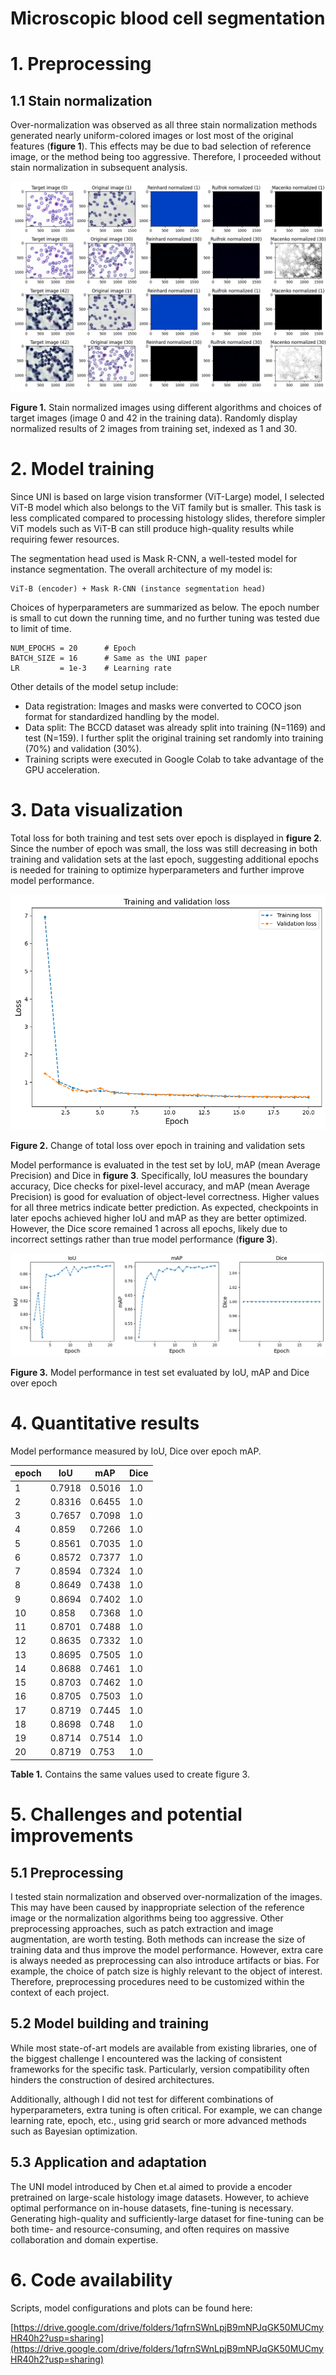 # Microscopic blood cell segmentation

# 1. Preprocessing

## 1.1 Stain normalization

Over-normalization was observed as all three stain normalization methods generated nearly uniform-colored images or lost most of the original features (**figure 1**). This effects may be due to bad selection of reference image, or the method being too aggressive. Therefore, I proceeded without stain normalization in subsequent analysis.

![**Figure 1.** Stain normalized images using different algorithms and choices of target images (image 0 and 42 in the training data). Randomly display normalized results of 2 images from training set, indexed as 1 and 30.](plots/01_stain_norm.png)

**Figure 1.** Stain normalized images using different algorithms and choices of target images (image 0 and 42 in the training data). Randomly display normalized results of 2 images from training set, indexed as 1 and 30.

# 2. Model training

Since UNI is based on large vision transformer (ViT-Large) model, I selected ViT-B model which also belongs to the ViT family but is smaller. This task is less complicated compared to processing histology slides, therefore simpler ViT models such as ViT-B can still produce high-quality results while requiring fewer resources.

The segmentation head used is Mask R-CNN, a well-tested model for instance segmentation. The overall architecture of my model is:

```
ViT-B (encoder) + Mask R-CNN (instance segmentation head)
```

Choices of hyperparameters are summarized as below. The epoch number is small to cut down the running time, and no further tuning was tested due to limit of time.

```
NUM_EPOCHS = 20      # Epoch
BATCH_SIZE = 16      # Same as the UNI paper
LR         = 1e-3    # Learning rate
```

Other details of the model setup include:

- Data registration: Images and masks were converted to COCO json format for standardized handling by the model.
- Data split: The BCCD dataset was already split into training (N=1169) and test (N=159). I further split the original training set randomly into training (70%) and validation (30%).
- Training scripts were executed in Google Colab to take advantage of the GPU acceleration.

# 3. Data visualization

Total loss for both training and test sets over epoch is displayed in **figure 2**. Since the number of epoch was small, the loss was still decreasing in both training and validation sets at the last epoch, suggesting additional epochs is needed for training to optimize hyperparameters and further improve model performance.

![**Figure 2.** Change of total loss over epoch in training and validation sets](plots/image.png)

**Figure 2.** Change of total loss over epoch in training and validation sets

Model performance is evaluated in the test set by IoU, mAP (mean Average Precision) and Dice in **figure 3**. Specifically, IoU measures the boundary accuracy, Dice checks for pixel-level accuracy, and mAP (mean Average Precision) is good for evaluation of object-level correctness. Higher values for all three metrics indicate better prediction. As expected, checkpoints in later epochs achieved higher IoU and mAP as they are better optimized. However, the Dice score remained 1 across all epochs, likely due to incorrect settings rather than true model performance (**figure 3**).

![**Figure 3.** Model performance in test set evaluated by IoU, mAP and Dice over epoch](plots/image%201.png)

**Figure 3.** Model performance in test set evaluated by IoU, mAP and Dice over epoch

# 4. Quantitative results

Model performance measured by IoU, Dice over epoch mAP. 

| **epoch** | **IoU** | **mAP** | **Dice** |
| --- | --- | --- | --- |
| 1 | 0.7918 | 0.5016 | 1.0 |
| 2 | 0.8316 | 0.6455 | 1.0 |
| 3 | 0.7657 | 0.7098 | 1.0 |
| 4 | 0.859 | 0.7266 | 1.0 |
| 5 | 0.8561 | 0.7035 | 1.0 |
| 6 | 0.8572 | 0.7377 | 1.0 |
| 7 | 0.8594 | 0.7324 | 1.0 |
| 8 | 0.8649 | 0.7438 | 1.0 |
| 9 | 0.8694 | 0.7402 | 1.0 |
| 10 | 0.858 | 0.7368 | 1.0 |
| 11 | 0.8701 | 0.7488 | 1.0 |
| 12 | 0.8635 | 0.7332 | 1.0 |
| 13 | 0.8695 | 0.7505 | 1.0 |
| 14 | 0.8688 | 0.7461 | 1.0 |
| 15 | 0.8703 | 0.7462 | 1.0 |
| 16 | 0.8705 | 0.7503 | 1.0 |
| 17 | 0.8719 | 0.7445 | 1.0 |
| 18 | 0.8698 | 0.748 | 1.0 |
| 19 | 0.8714 | 0.7514 | 1.0 |
| 20 | 0.8719 | 0.753 | 1.0 |

**Table 1.** Contains the same values used to create figure 3.

# 5. Challenges and potential improvements

## 5.1 Preprocessing

I tested stain normalization and observed over-normalization of the images. This may have been caused by inappropriate selection of the reference image or the normalization algorithms being too aggressive. Other preprocessing approaches, such as patch extraction and image augmentation, are worth testing. Both methods can increase the size of training data and thus improve the model performance. However, extra care is always needed as preprocessing can also introduce artifacts or bias. For example, the choice of patch size is highly relevant to the object of interest. Therefore, preprocessing procedures need to be customized within the context of each project.

## 5.2 Model building and training

While most state-of-art models are available from existing libraries, one of the biggest challenge I encountered was the lacking of consistent frameworks for the specific task. Particularly, version compatibility often hinders the construction of desired architectures.

Additionally, although I did not test for different combinations of hyperparameters, extra tuning is often critical. For example, we can change learning rate, epoch, etc., using grid search or more advanced methods such as Bayesian optimization.

## 5.3 Application and adaptation

The UNI model introduced by Chen et.al aimed to provide a encoder pretrained on large-scale histology image datasets. However, to achieve optimal performance on in-house datasets, fine-tuning is necessary. Generating high-quality and sufficiently-large dataset for fine-tuning can be both time- and resource-consuming, and often requires on massive collaboration and domain expertise.

# 6. Code availability

Scripts, model configurations and plots can be found here:

[https://drive.google.com/drive/folders/1qfrnSWnLpjB9mNPJqGK50MUCmyHR40h2?usp=sharing](https://drive.google.com/drive/folders/1qfrnSWnLpjB9mNPJqGK50MUCmyHR40h2?usp=sharing)
